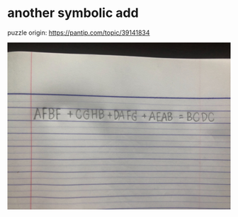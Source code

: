 # another symbolic add

puzzle origin:
https://pantip.com/topic/39141834

![img](pw7w471r6wiC6d24ks-o.jpg)
